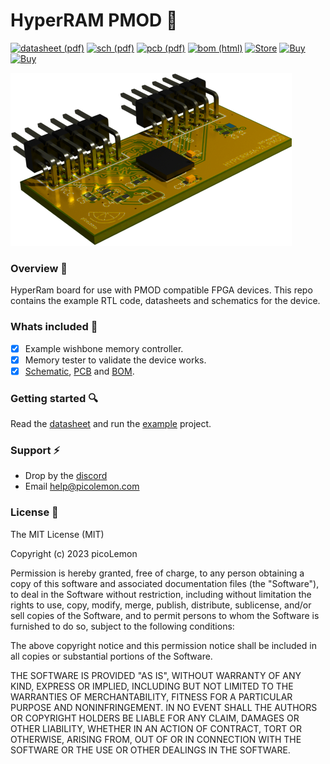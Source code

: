 # HyperRAM PMOD :lemon: # 
[![datasheet (pdf)](https://img.shields.io/badge/data%20sheet-PDF-f3cd5a?longCache=true&style=flat-rounded)](doc/datasheet.pdf)
[![sch (pdf)](https://img.shields.io/badge/sch-PDF-f3cd5a?longCache=true&style=flat-rounded)](doc/sch.pdf)
[![pcb (pdf)](https://img.shields.io/badge/sch-PDF-f3cd5a?longCache=true&style=flat-rounded)](doc/pcb.pdf)
[![bom (html)](https://img.shields.io/badge/BOM-Html-f3cd5a?longCache=true&style=flat-rounded)](https://htmlpreview.github.io/?https://github.com/picolemon/hyperram/blob/main/doc/ibom.html)
[![Store](https://img.shields.io/badge/Store-PicoLemon-f3cd5a?longCache=true&style=flat-rounded)](http://picolemon.com/board/HYPERRAM)
[![Buy](https://img.shields.io/badge/Buy-Tindie-f3cd5a?longCache=true&style=flat-rounded)](https://www.tindie.com/products/picolemon/hyperram-pmod/)
[![Buy](https://img.shields.io/badge/@-Discord-f3cd5a?longCache=true&style=flat-rounded)](https://discord.gg/Be3yFCzyrp)

![HyperRam board overview](doc/images/board.png)

### Overview :hammer:
HyperRam board for use with PMOD compatible FPGA devices. This repo contains the
example RTL code, datasheets and schematics for the device.

### Whats included :musical_note:
- [x] Example wishbone memory controller.
- [x] Memory tester to validate the device works.
- [x] [Schematic](doc/sch.pdf), [PCB](pcb/) and [BOM](https://htmlpreview.github.io/?https://github.com/picolemon/hyperram/blob/main/doc/ibom.html).

### Getting started :mag:
Read the [datasheet](doc/datasheet.pdf) and run the [example](examples/) project.

### Support :zap:
- Drop by the [discord](https://discord.gg/Be3yFCzyrp)
- Email help@picolemon.com

### License :penguin:
 
The MIT License (MIT)

Copyright (c) 2023 picoLemon

Permission is hereby granted, free of charge, to any person obtaining a copy of this software and associated documentation files (the "Software"), to deal in the Software without restriction, including without limitation the rights to use, copy, modify, merge, publish, distribute, sublicense, and/or sell copies of the Software, and to permit persons to whom the Software is furnished to do so, subject to the following conditions:

The above copyright notice and this permission notice shall be included in all copies or substantial portions of the Software.

THE SOFTWARE IS PROVIDED "AS IS", WITHOUT WARRANTY OF ANY KIND, EXPRESS OR IMPLIED, INCLUDING BUT NOT LIMITED TO THE WARRANTIES OF MERCHANTABILITY, FITNESS FOR A PARTICULAR PURPOSE AND NONINFRINGEMENT. IN NO EVENT SHALL THE AUTHORS OR COPYRIGHT HOLDERS BE LIABLE FOR ANY CLAIM, DAMAGES OR OTHER LIABILITY, WHETHER IN AN ACTION OF CONTRACT, TORT OR OTHERWISE, ARISING FROM, OUT OF OR IN CONNECTION WITH THE SOFTWARE OR THE USE OR OTHER DEALINGS IN THE SOFTWARE.
